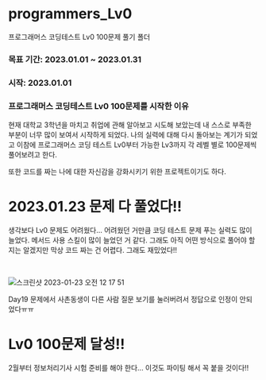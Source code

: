 # programmers_Lv0
프로그래머스 코딩테스트 Lv0 100문제 풀기 폴더 

### 목표 기간: 2023.01.01 ~ 2023.01.31
### 시작: 2023.01.01

### 프로그래머스 코딩테스트 Lv0 100문제를 시작한 이유
현재 대학교 3학년을 마치고 취업에 관해 알아보고 시도해 보았는데 내 스스로 부족한 부분이 너무 많이 보여서 시작하게 되었다.
나의 실력에 대해 다시 돌아보는 계기가 되었고 이참에 프로그래머스 코딩 테스트 Lv0부터 가능한 Lv3까지 각 레벨 별로 100문제씩 풀어보려고 한다.

또한 코드를 짜는 나에 대한 자신감을 강화시키기 위한 프로젝트이기도 하다.

# 2023.01.23 문제 다 풀었다!!

생각보다 Lv0 문제도 어려웠다...
어려웠던 거만큼 코딩 테스트 문제 푸는 실력도 많이 늘었다. 
메서드 사용 스킬이 많이 늘었던 거 같다.
그래도 아직 어떤 방식으로 풀어야 할지는 알겠지만
막상 코드 짜는 건 어렵다. 그래도 재밌었다!!

<br/>

![스크린샷 2023-01-23 오전 12 17 51](https://user-images.githubusercontent.com/53555375/213923584-69e01d1f-18c0-4d8d-a000-8b41e432c754.png)

Day19 문제에서 사촌동생이 다른 사람 질문 보기를 눌러버려서 정답으로 인정이 안되었다ㅠㅠ

# Lv0 100문제 달성!!

2월부터 정보처리기사 시험 준비를 해야 한다... 이것도 파이팅 해서 꼭 붙을 것이다!!
 
